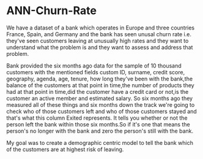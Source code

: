 # ANN-Churn-Rate
We have a dataset of a bank which operates in Europe and three countries France, Spain, and Germany and the bank has seen unusal churn rate i.e. they've seen customers leaving at unusually high rates and they want to understand what the problem is and they want to assess and address that problem.

Bank provided the six months ago data for the sample of 10 thousand customers with the mentioned fields custom ID, surname, credit score, geography, agenda, age, tenure, how long they've been with the bank,the balance of the customers at that point in time,the number of products they had at that point in time,did the customer have a credit card or not,is the customer an active member and estimated salary.
So six months ago they measured all of these things and six months down the track we're going to check who of those customers left and who of those customers stayed and that's what this column Exited represents. It tells you whether or not the person left the bank within those six months.So if it's one that means
the person's no longer with the bank and zero the person's still with the bank.

My goal was to create a demographic centric model to tell the bank which of the customers are at highest risk of leaving.






